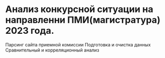 # Анализ конкурсной ситуации на направленни ПМИ(магистратура) 2023 года.
  
  Парсинг сайта приемной комиссии
  Подготовка и очистка данных
  Сравнительный и корреляционный анализ
